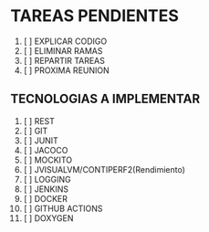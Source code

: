 
# TAREAS PENDIENTES

1. [ ] EXPLICAR CODIGO
2. [ ] ELIMINAR RAMAS
3. [ ] REPARTIR TAREAS
4. [ ] PROXIMA REUNION

## TECNOLOGIAS A IMPLEMENTAR

1. [ ] REST
2. [ ] GIT
3. [ ] JUNIT
4. [ ] JACOCO
5. [ ] MOCKITO
6. [ ] JVISUALVM/CONTIPERF2(Rendimiento)
7. [ ] LOGGING
8. [ ] JENKINS
9. [ ] DOCKER
10. [ ] GITHUB ACTIONS
11. [ ] DOXYGEN

